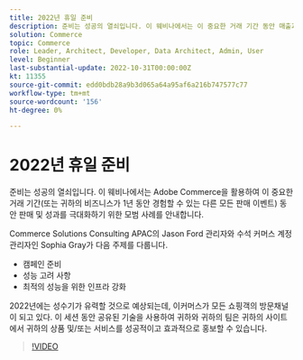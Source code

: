 ```yaml
---
title: 2022년 휴일 준비
description: 준비는 성공의 열쇠입니다. 이 웨비나에서는 이 중요한 거래 기간 동안 매출과 성과를 극대화하기 위해 Adobe Commerce을 활용하는 모범 사례를 안내합니다.
solution: Commerce
topic: Commerce
role: Leader, Architect, Developer, Data Architect, Admin, User
level: Beginner
last-substantial-update: 2022-10-31T00:00:00Z
kt: 11355
source-git-commit: edd0bdb28a9b3d065a64a95af6a216b747577c77
workflow-type: tm+mt
source-wordcount: '156'
ht-degree: 0%

---
```


# 2022년 휴일 준비

준비는 성공의 열쇠입니다. 이 웨비나에서는 Adobe Commerce을 활용하여 이 중요한 거래 기간(또는 귀하의 비즈니스가 1년 동안 경험할 수 있는 다른 모든 판매 이벤트) 동안 판매 및 성과를 극대화하기 위한 모범 사례를 안내합니다.

Commerce Solutions Consulting APAC의 Jason Ford 관리자와 수석 커머스 계정 관리자인 Sophia Gray가 다음 주제를 다룹니다.

* 캠페인 준비
* 성능 고려 사항
* 최적의 성능을 위한 인프라 강화

2022년에는 성수기가 유력할 것으로 예상되는데, 이커머스가 모든 쇼핑객의 방문채널이 되고 있다. 이 세션 동안 공유된 기술을 사용하여 귀하와 귀하의 팀은 귀하의 사이트에서 귀하의 상품 및/또는 서비스를 성공적이고 효과적으로 홍보할 수 있습니다.

>[!VIDEO](https://video.tv.adobe.com/v/3410542/?quality=12&learn=on)
